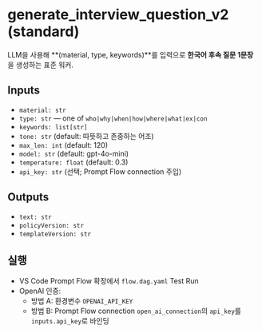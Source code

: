 # generate_interview_question_v2 (standard)

LLM을 사용해 **(material, type, keywords)**를 입력으로 **한국어 후속 질문 1문장**을 생성하는 표준 워커.

## Inputs
- `material: str`
- `type: str` — one of `who|why|when|how|where|what|ex|con`
- `keywords: list[str]`
- `tone: str` (default: 따뜻하고 존중하는 어조)
- `max_len: int` (default: 120)
- `model: str` (default: gpt-4o-mini)
- `temperature: float` (default: 0.3)
- `api_key: str` (선택; Prompt Flow connection 주입)

## Outputs
- `text: str`
- `policyVersion: str`
- `templateVersion: str`

## 실행
- VS Code Prompt Flow 확장에서 `flow.dag.yaml` Test Run
- OpenAI 인증:
  - 방법 A: 환경변수 `OPENAI_API_KEY`
  - 방법 B: Prompt Flow connection `open_ai_connection`의 `api_key`를 `inputs.api_key`로 바인딩
